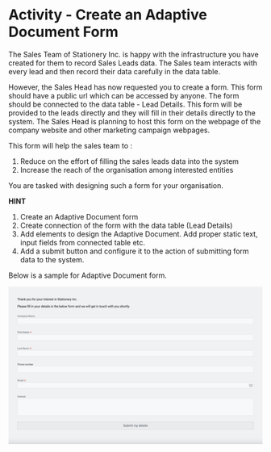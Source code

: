 # Activity - Create an Adaptive Document Form 

The Sales Team of Stationery Inc. is happy with the infrastructure you have created for them to record Sales Leads data. The Sales team interacts with every lead and then record their data carefully in the data table. 

However, the Sales Head has now requested you to create a form. This form should have a public url which can be accessed by anyone. The form should be connected to the data table - Lead Details. This form will be provided to the leads directly and they will fill in their details directly to the system. The Sales Head is planning to host this form on the webpage of the company website and other marketing campaign webpages.

This form will help the sales team to :

1. Reduce on the effort of filling the sales leads data into the system
2. Increase the reach of the organisation among interested entities

You are tasked with designing such a form for your organisation. 

**HINT**

1. Create an Adaptive Document form 
2. Create connection of the form with the data table (Lead Details)
3. Add elements to design the Adaptive Document. Add proper static text, input fields from connected table etc.
4. Add a submit button and configure it to the action of submitting form data to the system.  

Below is a sample for Adaptive Document form.

![Image showing a sample lead details capture form](<./image Adaptive activity.png>)